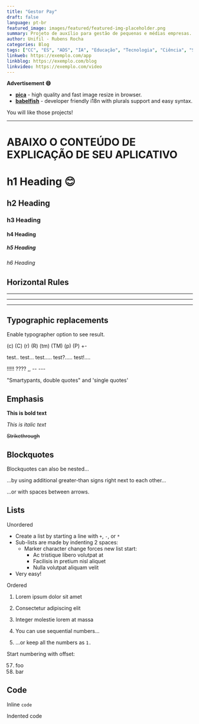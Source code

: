 ```yaml
---
title: "Gestor Pay"
draft: false
language: pt-br
featured_image: images/featured/featured-img-placeholder.png
summary: Projeto de auxílio para gestão de pequenas e médias empresas.
author: Unifil - Rubens Rocha
categories: Blog
tags: ["CC", "ES", "ADS", "IA", "Educação", "Tecnologia", "Ciência", "Saúde", "Cultura", "Entretenimento"]
linkweb: https://exemplo.com/app
linkblog: https://exemplo.com/blog
linkvideo: https://exemplo.com/video
---
```


**Advertisement :smile:**

- [**pica**](https://nodeca.github.io/pica/demo/) - high quality and fast image resize in browser.
- [**babelfish**](https://github.com/nodeca/babelfish/) - developer friendly i18n with plurals support and easy syntax.

You will like those projects!

---

# ABAIXO O CONTEÚDO DE EXPLICAÇÃO DE SEU APLICATIVO

# h1 Heading :blush:

## h2 Heading

### h3 Heading

#### h4 Heading

##### h5 Heading

###### *h6 Heading*

## Horizontal Rules

---

---

---

## Typographic replacements

Enable typographer option to see result.

(c) (C) (r) (R) (tm) (TM) (p) (P) +- 

test.. test... test..... test?..... test!....

!!!!! ???? ,,  -- \---

"Smartypants, double quotes" and 'single quotes'

## Emphasis

**This is bold text**

*This is italic text*

~~Strikethrough~~

## Blockquotes

Blockquotes can also be nested...

...by using additional greater-than signs right next to each other...

...or with spaces between arrows.

## Lists

Unordered

+ Create a list by starting a line with `+`, `-`, or `*`
+ Sub-lists are made by indenting 2 spaces:
  - Marker character change forces new list start:
    * Ac tristique libero volutpat at
    + Facilisis in pretium nisl aliquet
    - Nulla volutpat aliquam velit
+ Very easy!

Ordered

1. Lorem ipsum dolor sit amet

2. Consectetur adipiscing elit

3. Integer molestie lorem at massa

4. You can use sequential numbers...

5. ...or keep all the numbers as `1.`

Start numbering with offset:

57. foo
58. bar

## Code

Inline `code`

Indented code

